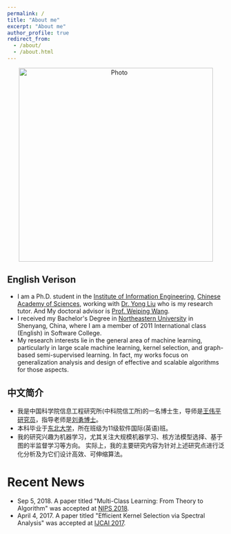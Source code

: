 ```yaml
---
permalink: /
title: "About me"
excerpt: "About me"
author_profile: true
redirect_from: 
  - /about/
  - /about.html
---
```


<p align="center">
  <img src="https://superlj666.github.io/files/jianli.jpg?raw=true" alt="Photo" style="width: 450px;"/>
</p>

## English Verison
* I am a Ph.D. student in the [Institute of Information Engineering](https://iie.ac.cn/), [Chinese Academy of Sciences](https://ucas.ac.cn/), working with [Dr. Yong Liu](https://iie-liuyong.github.io) who is my research tutor. And My doctoral advisor is [Prof. Weiping Wang](https://scholar.google.com/citations?user=dAJ23QEAAAAJ&hl=zh-CN).
* I received my Bachelor's Degree in [Northeastern University](http://english.neu.edu.cn/) in Shenyang, China, where I am a member of 2011 International class (English) in Software College.
* My research interests lie in the general area of machine learning, particularly in large scale machine learning, kernel selection, and graph-based semi-supervised learning. In fact, my works focus on generalization analysis and design of effective and scalable algorithms for those aspects.

## 中文简介
* 我是中国科学院信息工程研究所(中科院信工所)的一名博士生，导师是[王伟平研究员](http://bkjy.ucas.ac.cn/index.php/szdw/ds/jsjxk/wlkjaq/4188-wwp)，指导老师是[刘勇博士](https://iie-liuyong.github.io)。
* 本科毕业于[东北大学](http://neu.edu.cn/)，所在班级为11级软件国际(英语)班。
* 我的研究兴趣为机器学习，尤其关注大规模机器学习、核方法模型选择、基于图的半监督学习等方向。 实际上，我的主要研究内容为针对上述研究点进行泛化分析及为它们设计高效、可伸缩算法。

# Recent News
* Sep 5, 2018. A paper titled "Multi-Class Learning: From Theory to Algorithm" was accepted at [NIPS 2018](https://nips.cc/Conferences/2018).
* April 4, 2017. A paper titled "Efficient Kernel Selection via Spectral Analysis" was accepted at [IJCAI 2017](https://www.ijcai-17.org/).
